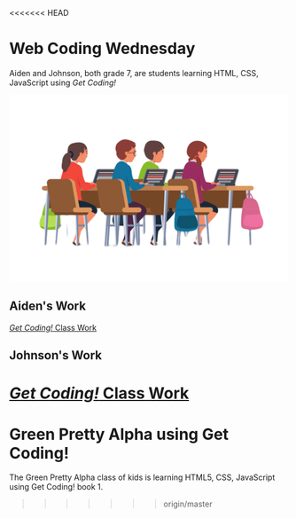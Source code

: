 <<<<<<< HEAD
# Web Coding Wednesday

Aiden and Johnson, both grade 7,  are students learning HTML, CSS, JavaScript using *Get Coding!*

![Pupils in classroom flat illustration. Children sitting at desks. University, college education. Students using laptops. Boys and girls cartoon characters wearing uniform. Classmates at lesson, class](istockphoto-1144461763-612x612.png)

## Aiden's Work

[*Get Coding!* Class Work](./aiden)

## Johnson's Work

[*Get Coding!* Class Work](./johnson)
=======
# Green Pretty Alpha using Get Coding!

The Green Pretty Alpha class of kids is learning HTML5, CSS, JavaScript using Get Coding! book 1.
>>>>>>> origin/master
